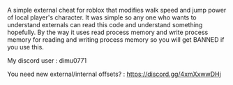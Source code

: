 A simple external cheat for roblox that modifies walk speed and jump power of local player's character. It was simple so any one who wants to understand externals can read this code and understand something hopefully. By the way it uses read process memory and write process memory for reading and writing process memory so you will get BANNED if you use this.

My discord user : dimu0771

You need new external/internal offsets? : https://discord.gg/4xmXxwwDHj
